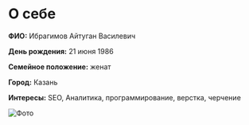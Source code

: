 # О себе

**ФИО:** Ибрагимов Айтуган Василевич

**День рождения:** 21 июня 1986

**Семейное положение:** женат

**Город:** Казань

**Интересы:** SEO, Аналитика, программирование, верстка, черчение

![Фото](https://pp.userapi.com/c11220/u7567539/a_b9958039.jpg)